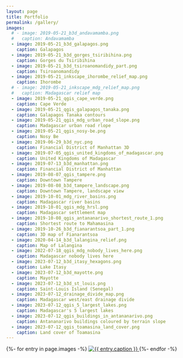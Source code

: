 ```yaml
---
layout: page
title: Portfolio
permalink: /gallery/
images:
  # - image: 2019-05-21_b3d_andavamamba.png
  #   caption: Andavamamba
  - image: 2019-05-21_b3d_galapagos.png
    caption: Galapagos
  - image: 2019-05-21_b3d_gorges_tsiribihina.png
    caption: Gorges du Tsiribihina
  - image: 2019-05-21_b3d_tsiroanomandidy_part.png
    caption: Tsiroanomandidy
  - image: 2019-05-21_inkscape_ihorombe_relief_map.png
    caption: Ihorombe
  # - image: 2019-05-21_inkscape_mdg_relief_map.png
  #   caption: Madagascar relief map
  - image: 2019-05-21_qgis_cape_verde.png
    caption: Cape Verde
  - image: 2019-05-21_qgis_galapagos_tanaka.png
    caption: Galapagos Tanaka contours
  - image: 2019-05-21_qgis_mdg_urban_road_slope.png
    caption: Madagascar urban road rlope
  - image: 2019-05-21_qgis_nosy-be.png
    caption: Nosy Be
  - image: 2019-06-29_b3d_nyc.png
    caption: Financial District of Manhattan 3D
  - image: 2019-07-05_qgis_united_kingdoms_of_madagascar.png
    caption: United Kingdoms of Madagascar
  - image: 2019-07-13_b3d_manhattan.png
    caption: Financial District of Manhattan
  - image: 2019-08-07_qgis_tampere.png
    caption: Downtown Tampere
  - image: 2019-08-08_b3d_tampere_landscape.png
    caption: Downtown Tampere, landscape view
  - image: 2019-10-01_mdg_river_basins.png
    caption: Madagascar river basins
  - image: 2019-10-01_qgis_mdg_hrsl.png
    caption: Madagascar settlement map
  - image: 2019-10-08_qgis_antananarivo_shortest_route_1.png
    caption: Shortest route to Mahamasina
  - image: 2019-10-26_b3d_fianarantsoa_part_1.png
    caption: 3D map of Fianarantsoa
  - image: 2020-04-14_b3d_lalangina_relief.png
    caption: Map of Lalangina
  - image: 2022-07-18_qgis_mdg_nobody_lives_here.png
    caption: Madagascar nobody lives here
  - image: 2023-07-12_b3d_itasy_hexagons.png
    caption: Lake Itasy
  - image: 2023-07-12_b3d_mayotte.png
    caption: Mayotte
  - image: 2023-07-12_b3d_st_louis.png
    caption: Saint-Louis Island (Senegal)
  - image: 2023-07-12_drainage_divide_map.png
    caption: Madagascar west/east drainage divide
  - image: 2023-07-12_qgis_5_largest_lakes.png
    caption: Madagascar's 5 largest lakes
  - image: 2023-07-12_qgis_buildings_in_antananarivo.png
    caption: Antananarivo buildings coloured by terrain slope
  - image: 2023-07-12_qgis_toamasina_land_cover.png
    caption: Land cover of Toamasina
---
```


<div id="imggallery" class="justified-gallery">
{%- for entry in page.images -%}
  <a href="/gallery_content/{{ entry.image }}">
    <img alt="{{ entry.caption }}" src="/gallery_content/thumb/{{ entry.image }}">
  </a>
{%- endfor -%}
</div>
